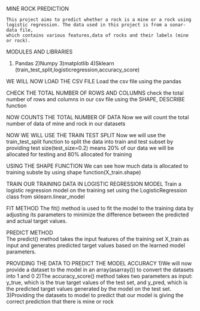 MINE ROCK PREDICTION

	This project aims to predict whether a rock is a mine or a rock using logistic regression. The data used in this project is from a sonar-data file, 
	which contains various features,data of rocks and their labels (mine or rock).

MODULES AND LIBRARIES
 1)	Pandas
 2)Numpy
 3)matplotlib
 4)Sklearn (train_test_split,logisticregression,accuracy_score)
 
WE WILL NOW LOAD THE CSV FILE
	Load the csv file using the pandas

CHECK THE TOTAL NUMBER OF ROWS AND COLUMNS
	check the total number of rows and columns in our csv file using the SHAPE, DESCRIBE function

NOW COUNTS THE TOTAL NUMBER OF DATA 
	Now we will count the total number of data of mine and rock in our datasets

NOW WE WILL USE THE TRAIN TEST SPLIT
	Now we will use the train_test_split function to split the data into train and test subset
	by providing test size(test_size=0.2) means 20% of our data we will be allocated for testing and 80% allocated for training
	
USING THE SHAPE FUNCTION
	We can see how much data is allocated to training subste by using shape function(X_train.shape)

TRAIN OUR TRAINING DATA IN LOGISTIC REGRESSION MODEL
	Train a logistic regression model on the training set using the LogisticRegression class from sklearn.linear_model

FIT METHOD
	The fit() method is used to fit the model to the training data by adjusting its 
	parameters to minimize the difference between the predicted and actual target values.
	
PREDICT METHOD	
	The predict() method takes the input features of the training set X_train as input and 
	generates predicted target values based on the learned model parameters.
	
PROVIDING THE DATA TO PREDICT THE MODEL ACCURACY
	1)We will now provide a dataset to the model in an array(asarray()) to convert the datasets into 1 and 0
	2)The accuracy_score() method takes two parameters as input: y_true, which is the true target values of the test set, 
		and y_pred, which is the predicted target values generated by the model on the test set.
	3)Providing the datasets to model to predict that our model is 
		giving the correct  prediction that there is mine or rock
	
	
	
	
